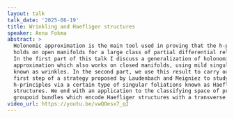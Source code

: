 ```yaml
---
layout: talk
talk_date: '2025-06-19'
title: Wrinkling and Haefliger structures
speaker: Anna Fokma
abstract: >
  Holonomic approximation is the main tool used in proving that the h-principle
  holds on open manifolds for a large class of partial differential relations.
  In the first part of this talk I discuss a generalization of holonomic
  approximation which also works on closed manifolds, using mild singularities
  known as wrinkles. In the second part, we use this result to carry out the
  first step of a strategy proposed by Laudenbach and Meigniez to study
  h-principles via a certain type of singular foliations known as Haefliger
  structures. We end with an application to the classifying space of principal
  groupoid bundles which encode Haefliger structures with a transverse geometry.
video_url: https://youtu.be/vwQOesx7_qI
---
```


